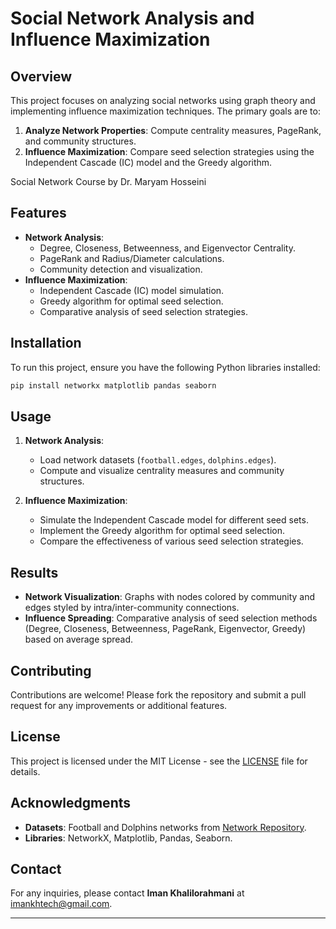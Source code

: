 # Social Network Analysis and Influence Maximization

## Overview

This project focuses on analyzing social networks using graph theory and implementing influence maximization techniques. The primary goals are to:

1. **Analyze Network Properties**: Compute centrality measures, PageRank, and community structures.
2. **Influence Maximization**: Compare seed selection strategies using the Independent Cascade (IC) model and the Greedy algorithm.

Social Network Course by Dr. Maryam Hosseini
## Features

- **Network Analysis**:
  - Degree, Closeness, Betweenness, and Eigenvector Centrality.
  - PageRank and Radius/Diameter calculations.
  - Community detection and visualization.
- **Influence Maximization**:
  - Independent Cascade (IC) model simulation.
  - Greedy algorithm for optimal seed selection.
  - Comparative analysis of seed selection strategies.

## Installation

To run this project, ensure you have the following Python libraries installed:

```bash
pip install networkx matplotlib pandas seaborn
```

## Usage

1. **Network Analysis**:
   - Load network datasets (`football.edges`, `dolphins.edges`).
   - Compute and visualize centrality measures and community structures.

2. **Influence Maximization**:
   - Simulate the Independent Cascade model for different seed sets.
   - Implement the Greedy algorithm for optimal seed selection.
   - Compare the effectiveness of various seed selection strategies.

## Results

- **Network Visualization**: Graphs with nodes colored by community and edges styled by intra/inter-community connections.
- **Influence Spreading**: Comparative analysis of seed selection methods (Degree, Closeness, Betweenness, PageRank, Eigenvector, Greedy) based on average spread.

## Contributing

Contributions are welcome! Please fork the repository and submit a pull request for any improvements or additional features.

## License

This project is licensed under the MIT License - see the [LICENSE](LICENSE) file for details.

## Acknowledgments

- **Datasets**: Football and Dolphins networks from [Network Repository](https://networkrepository.com/).
- **Libraries**: NetworkX, Matplotlib, Pandas, Seaborn.

## Contact

For any inquiries, please contact **Iman Khalilorahmani** at [imankhtech@gmail.com](mailto:imankhtech@gmail.com).

---
